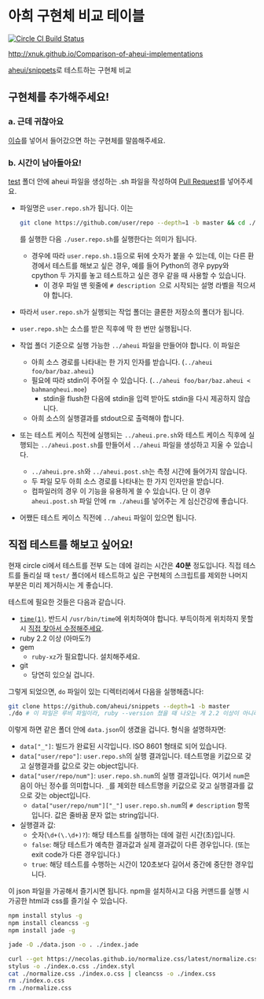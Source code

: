 # 아희 구현체 비교 테이블
[![Circle CI Build Status](https://circleci.com/gh/xnuk/Comparison-of-aheui-implementations/tree/master.svg?circle-token=6f0e887d35b8a8aaad3551529e7c5e452602cbfd)](https://circleci.com/gh/xnuk/Comparison-of-aheui-implementations/tree/master)

http://xnuk.github.io/Comparison-of-aheui-implementations

[aheui/snippets](https://github.com/aheui/snippets)로 테스트하는 구현체 비교

## 구현체를 추가해주세요!
### a. 근데 귀찮아요
[이슈](https://github.com/xnuk/Comparison-of-aheui-implementations/issues)를 넣어서 들어갔으면 하는 구현체를 말씀해주세요.

### b. 시간이 남아돌아요!
[test](/test) 폴더 안에 aheui 파일을 생성하는 .sh 파일을 작성하여 [Pull Request](https://github.com/xnuk/Comparison-of-aheui-implementations/pulls)를 넣어주세요.
- 파일명은 `user.repo.sh`가 됩니다. 이는

  ```bash
  git clone https://github.com/user/repo --depth=1 -b master && cd ./repo
  ```

  를 실행한 다음 `./user.repo.sh`를 실행한다는 의미가 됩니다.
  - 경우에 따라 `user.repo.sh.1`등으로 뒤에 숫자가 붙을 수 있는데, 이는 다른 환경에서 테스트를 해보고 싶은 경우, 예를 들어 Python의 경우 pypy와 cpython 두 가지를 놓고 테스트하고 싶은 경우 같을 때 사용할 수 있습니다.
    - 이 경우 파일 맨 윗줄에 `# description `으로 시작되는 설명 라벨을 적으셔야 합니다.
- 따라서 `user.repo.sh`가 실행되는 작업 폴더는 클론한 저장소의 폴더가 됩니다.
- `user.repo.sh`는 소스를 받은 직후에 딱 한 번만 실행됩니다.
- 작업 폴더 기준으로 실행 가능한 `../aheui` 파일을 만들어야 합니다. 이 파일은
  - 아희 소스 경로를 나타내는 한 가지 인자를 받습니다. (`../aheui foo/bar/baz.aheui`)
  - 필요에 따라 stdin이 주어질 수 있습니다. (`../aheui foo/bar/baz.aheui < bahmangheui.moe`)
    - stdin을 flush한 다음에 stdin을 입력 받아도 stdin을 다시 제공하지 않습니다.
  - 아희 소스의 실행결과를 stdout으로 출력해야 합니다.
- 또는 테스트 케이스 직전에 실행되는 `../aheui.pre.sh`와 테스트 케이스 직후에 실행되는 `../aheui.post.sh`를 만들어서 `../aheui` 파일을 생성하고 지울 수 있습니다.
  - `../aheui.pre.sh`와 `../aheui.post.sh`는 측정 시간에 들어가지 않습니다.
  - 두 파일 모두 아희 소스 경로를 나타내는 한 가지 인자만을 받습니다.
  - 컴파일러의 경우 이 기능을 유용하게 쓸 수 있습니다. 단 이 경우 `aheui.post.sh` 파일 안에 `rm ./aheui`를 넣어주는 게 심신건강에 좋습니다.
- 어쨌든 테스트 케이스 직전에 `../aheui` 파일이 있으면 됩니다.

## 직접 테스트를 해보고 싶어요!
현재 circle ci에서 테스트를 전부 도는 데에 걸리는 시간은 **40분** 정도입니다. 직접 테스트를 돌리실 때 `test/` 폴더에서 테스트하고 싶은 구현체의 스크립트를 제외한 나머지 부분은 미리 제거하시는 게 좋습니다.

테스트에 필요한 것들은 다음과 같습니다.
- [`time(1)`](http://man7.org/linux/man-pages/man1/time.1.html). 반드시 `/usr/bin/time`에 위치하여야 합니다. 부득이하게 위치하지 못할 시 [직접 찾아서 수정해주세요](https://github.com/xnuk/Comparison-of-aheui-implementations/blob/master/do#L33).
- ruby 2.2 이상 (아마도?)
- gem
  - `ruby-xz`가 필요합니다. 설치해주세요.
- git
  - 당연히 있으실 겁니다.

그렇게 되었으면, `do` 파일이 있는 디렉터리에서 다음을 실행해줍니다:
```bash
git clone https://github.com/aheui/snippets --depth=1 -b master
./do # 이 파일은 루비 파일이라, ruby --version 쳤을 때 나오는 게 2.2 이상이 아니라면 직접 ruby2.2 ./do 처럼 실행하셔도 됩니다.
```

이렇게 하면 같은 폴더 안에 `data.json`이 생겼을 겁니다. 형식을 설명하자면:
- `data["_"]`: 빌드가 완료된 시각입니다. ISO 8601 형태로 되어 있습니다.
- `data["user/repo"]`: `user.repo.sh`의 실행 결과입니다. 테스트명을 키값으로 갖고 실행결과를 값으로 갖는 object입니다.
- `data["user/repo/num"]`: `user.repo.sh.num`의 실행 결과입니다. 여기서 `num`은 음이 아닌 정수를 의미합니다. `_`를 제외한 테스트명을 키값으로 갖고 실행결과를 값으로 갖는 object입니다.
  - `data["user/repo/num"]["_"]` `user.repo.sh.num`의 `# description` 항목입니다. 값은 줄바꿈 문자 없는 string입니다.
- 실행결과 값:
  - 숫자(`\d+(\.\d+)?`): 해당 테스트를 실행하는 데에 걸린 시간(초)입니다.
  - `false`: 해당 테스트가 예측한 결과값과 실제 결과값이 다른 경우입니다. (또는 exit code가 다른 경우입니다.)
  - `true`: 해당 테스트를 수행하는 시간이 120초보다 길어서 중간에 중단한 경우입니다.

이 json 파일을 가공해서 즐기시면 됩니다. npm을 설치하시고 다음 커맨드를 실행 시 가공한 html과 css를 즐기실 수 있습니다.
```bash
npm install stylus -g
npm install cleancss -g
npm install jade -g

jade -O ./data.json -o . ./index.jade

curl --get https://necolas.github.io/normalize.css/latest/normalize.css > ./normalize.css
stylus -o ./index.o.css ./index.styl
cat ./normalize.css ./index.o.css | cleancss -o ./index.css
rm ./index.o.css
rm ./normalize.css
```
